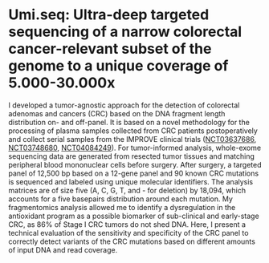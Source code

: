 # Umi.seq: Ultra-deep targeted sequencing of a narrow colorectal cancer-relevant subset of the genome to a unique coverage of 5.000-30.000x

I developed a tumor-agnostic approach for the detection of colorectal adenomas and cancers (CRC) based on the DNA fragment length distribution on- and off-panel. It is based on a novel methodology for the processing of plasma samples collected from CRC patients postoperatively and collect serial samples from the IMPROVE clinical trials ([NCT03637686](https://clinicaltrials.gov/ct2/show/NCT03637686), [NCT03748680](https://clinicaltrials.gov/ct2/show/NCT03748680), [NCT04084249](https://clinicaltrials.gov/ct2/show/NCT04084249)). For tumor-informed analysis, whole-exome sequencing data are generated from resected tumor tissues and matching peripheral blood mononuclear cells before surgery. After surgery, a targeted panel of 12,500 bp based on a 12-gene panel and 90 known CRC mutations is sequenced and labeled using unique molecular identifiers. The analysis matrices are of size five (A, C, G, T, and - for deletion) by 18,094, which accounts for a five basepairs distribution around each mutation. My fragmentomics analysis allowed me to identify a dysregulation in the antioxidant program as a possible biomarker of sub-clinical and early-stage CRC, as 86% of Stage I CRC tumors do not shed DNA. Here, I present a technical evaluation of the sensitivity and specificity of the CRC panel to correctly detect variants of the CRC mutations based on different amounts of input DNA and read coverage. 

